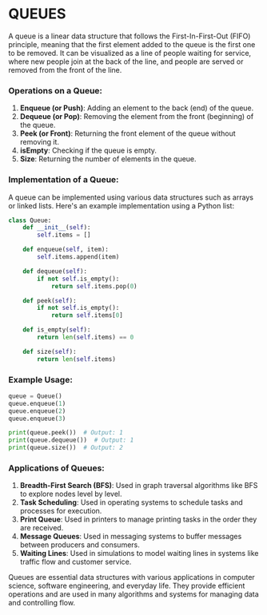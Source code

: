 
# QUEUES

A queue is a linear data structure that follows the First-In-First-Out (FIFO) principle, meaning that the first element added to the queue is the first one to be removed. It can be visualized as a line of people waiting for service, where new people join at the back of the line, and people are served or removed from the front of the line.

### Operations on a Queue:

1. **Enqueue (or Push)**: Adding an element to the back (end) of the queue.
2. **Dequeue (or Pop)**: Removing the element from the front (beginning) of the queue.
3. **Peek (or Front)**: Returning the front element of the queue without removing it.
4. **isEmpty**: Checking if the queue is empty.
5. **Size**: Returning the number of elements in the queue.

### Implementation of a Queue:

A queue can be implemented using various data structures such as arrays or linked lists. Here's an example implementation using a Python list:

```python
class Queue:
    def __init__(self):
        self.items = []

    def enqueue(self, item):
        self.items.append(item)

    def dequeue(self):
        if not self.is_empty():
            return self.items.pop(0)

    def peek(self):
        if not self.is_empty():
            return self.items[0]

    def is_empty(self):
        return len(self.items) == 0

    def size(self):
        return len(self.items)

```

### Example Usage:

```python
queue = Queue()
queue.enqueue(1)
queue.enqueue(2)
queue.enqueue(3)

print(queue.peek())  # Output: 1
print(queue.dequeue())  # Output: 1
print(queue.size())  # Output: 2

```

### Applications of Queues:

1. **Breadth-First Search (BFS)**: Used in graph traversal algorithms like BFS to explore nodes level by level.
2. **Task Scheduling**: Used in operating systems to schedule tasks and processes for execution.
3. **Print Queue**: Used in printers to manage printing tasks in the order they are received.
4. **Message Queues**: Used in messaging systems to buffer messages between producers and consumers.
5. **Waiting Lines**: Used in simulations to model waiting lines in systems like traffic flow and customer service.

Queues are essential data structures with various applications in computer science, software engineering, and everyday life. They provide efficient operations and are used in many algorithms and systems for managing data and controlling flow.
